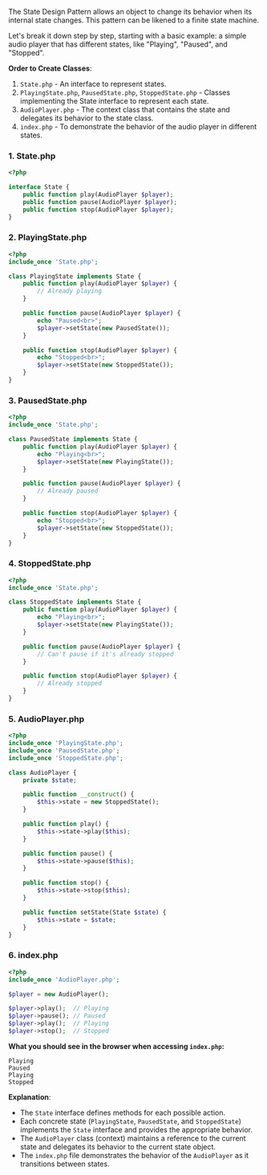 The State Design Pattern allows an object to change its behavior when its internal state changes. This pattern can be likened to a finite state machine.

Let's break it down step by step, starting with a basic example: a simple audio player that has different states, like "Playing", "Paused", and "Stopped". 

**Order to Create Classes**:
1. `State.php` - An interface to represent states.
2. `PlayingState.php`, `PausedState.php`, `StoppedState.php` - Classes implementing the State interface to represent each state.
3. `AudioPlayer.php` - The context class that contains the state and delegates its behavior to the state class.
4. `index.php` - To demonstrate the behavior of the audio player in different states.

### 1. State.php
```php
<?php

interface State {
    public function play(AudioPlayer $player);
    public function pause(AudioPlayer $player);
    public function stop(AudioPlayer $player);
}
```

### 2. PlayingState.php
```php
<?php
include_once 'State.php';

class PlayingState implements State {
    public function play(AudioPlayer $player) {
        // Already playing
    }

    public function pause(AudioPlayer $player) {
        echo "Paused<br>";
        $player->setState(new PausedState());
    }

    public function stop(AudioPlayer $player) {
        echo "Stopped<br>";
        $player->setState(new StoppedState());
    }
}
```

### 3. PausedState.php
```php
<?php
include_once 'State.php';

class PausedState implements State {
    public function play(AudioPlayer $player) {
        echo "Playing<br>";
        $player->setState(new PlayingState());
    }

    public function pause(AudioPlayer $player) {
        // Already paused
    }

    public function stop(AudioPlayer $player) {
        echo "Stopped<br>";
        $player->setState(new StoppedState());
    }
}
```

### 4. StoppedState.php
```php
<?php
include_once 'State.php';

class StoppedState implements State {
    public function play(AudioPlayer $player) {
        echo "Playing<br>";
        $player->setState(new PlayingState());
    }

    public function pause(AudioPlayer $player) {
        // Can't pause if it's already stopped
    }

    public function stop(AudioPlayer $player) {
        // Already stopped
    }
}
```

### 5. AudioPlayer.php
```php
<?php
include_once 'PlayingState.php';
include_once 'PausedState.php';
include_once 'StoppedState.php';

class AudioPlayer {
    private $state;

    public function __construct() {
        $this->state = new StoppedState();
    }

    public function play() {
        $this->state->play($this);
    }

    public function pause() {
        $this->state->pause($this);
    }

    public function stop() {
        $this->state->stop($this);
    }

    public function setState(State $state) {
        $this->state = $state;
    }
}
```

### 6. index.php
```php
<?php
include_once 'AudioPlayer.php';

$player = new AudioPlayer();

$player->play();  // Playing
$player->pause(); // Paused
$player->play();  // Playing
$player->stop();  // Stopped
```

**What you should see in the browser when accessing `index.php`:**
```
Playing
Paused
Playing
Stopped
```

**Explanation**:
- The `State` interface defines methods for each possible action.
- Each concrete state (`PlayingState`, `PausedState`, and `StoppedState`) implements the `State` interface and provides the appropriate behavior.
- The `AudioPlayer` class (context) maintains a reference to the current state and delegates its behavior to the current state object.
- The `index.php` file demonstrates the behavior of the `AudioPlayer` as it transitions between states.
